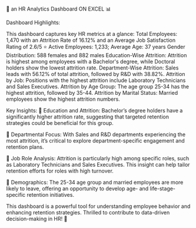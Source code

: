 🌟 an HR Analytics Dashboard ON EXCEL 📊

Dashboard Highlights:

This dashboard captures key HR metrics at a glance:
Total Employees: 1,470 with an Attrition Rate of 16.12% and an Average Job Satisfaction Rating of 2.6/5 ⭐
Active Employees: 1,233; Average Age: 37 years
Gender Distribution: 588 females and 882 males
Education-Wise Attrition: Attrition is highest among employees with a Bachelor's degree, while Doctoral holders show the lowest attrition rate. 
Department-Wise Attrition: Sales leads with 56.12% of total attrition, followed by R&D with 38.82%.
Attrition by Job: Positions with the highest attrition include Laboratory Technicians and Sales Executives.
Attrition by Age Group: The age group 25-34 has the highest attrition, followed by 35-44.
Attrition by Marital Status: Married employees show the highest attrition numbers.


Key Insights:
🔹 Education and Attrition: Bachelor’s degree holders have a significantly higher attrition rate, suggesting that targeted retention strategies could be beneficial for this group.

🔹 Departmental Focus: With Sales and R&D departments experiencing the most attrition, it’s critical to explore department-specific engagement and retention plans.

🔹 Job Role Analysis: Attrition is particularly high among specific roles, such as Laboratory Technicians and Sales Executives. This insight can help tailor retention efforts for roles with high turnover.

🔹 Demographics: The 25-34 age group and married employees are more likely to leave, offering an opportunity to develop age- and life-stage-specific retention initiatives.

This dashboard is a powerful tool for understanding employee behavior and enhancing retention strategies. Thrilled to contribute to data-driven decision-making in HR! 🚀

